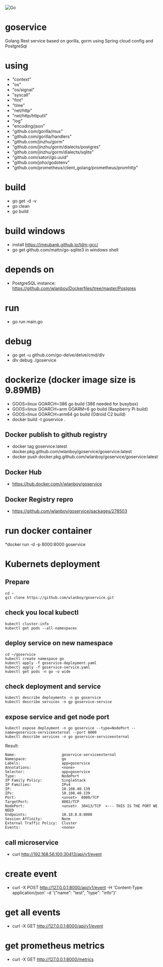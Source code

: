 ![Go](https://github.com/wlanboy/goservice/workflows/Go/badge.svg?branch=main)

# goservice
Golang Rest service based on gorilla, gorm using Spring cloud config and PostgreSql

# using
- "context"
- "os"
- "os/signal"
- "syscall"
- "fmt"
- "time"
- "net/http"
- "net/http/httputil"
- "log"
- "encoding/json"
- "github.com/gorilla/mux"
- "github.com/gorilla/handlers"
- "github.com/jinzhu/gorm"
- "github.com/jinzhu/gorm/dialects/postgres"
- "github.com/jinzhu/gorm/dialects/sqlite"
- "github.com/satori/go.uuid"
- "github.com/joho/godotenv"
- "github.com/prometheus/client_golang/prometheus/promhttp"

# build
* go get -d -v
* go clean
* go build

# build windows
* install https://jmeubank.github.io/tdm-gcc/
* go get github.com/mattn/go-sqlite3 in windows shell

# depends on
* PostgreSQL instance: https://github.com/wlanboy/Dockerfiles/tree/master/Postgres

# run
* go run main.go

# debug
* go get -u github.com/go-delve/delve/cmd/dlv
* dlv debug ./goservice

# dockerize (docker image size is 9.89MB)
* GOOS=linux GOARCH=386 go build (386 needed for busybox)
* GOOS=linux GOARCH=arm GOARM=6 go build (Raspberry Pi build)
* GOOS=linux GOARCH=arm64 go build (Odroid C2 build)
* docker build -t goservice .

## Docker publish to github registry
- docker tag goservice:latest docker.pkg.github.com/wlanboy/goservice/goservice:latest
- docker push docker.pkg.github.com/wlanboy/goservice/goservice:latest

## Docker Hub
- https://hub.docker.com/r/wlanboy/goservice

## Docker Registry repro
- https://github.com/wlanboy/goservice/packages/278503

# run docker container
*docker run -d -p 8000:8000 goservice

# Kubernets deployment

## Prepare
```
cd ~
git clone https://github.com/wlanboy/goservice.git
```

## check you local kubectl
```
kubectl cluster-info
kubectl get pods --all-namespaces
```

## deploy service on new namespace
```
cd ~/goservice
kubectl create namespace go
kubectl apply -f goservice-deployment.yaml
kubectl apply -f goservice-service.yaml
kubectl get pods -n go -o wide
```

## check deployment and service
```
kubectl describe deployments -n go goservice 
kubectl describe services -n gp goservice-service
```

## expose service and get node port
```
kubectl expose deployment -n go goservice --type=NodePort --name=goservice-serviceexternal --port 8000
kubectl describe services -n go goservice-serviceexternal 
```
Result:
```
Name:                     goservice-serviceexternal
Namespace:                go
Labels:                   app=goservice
Annotations:              <none>
Selector:                 app=goservice
Type:                     NodePort
IP Family Policy:         SingleStack
IP Families:              IPv4
IP:                       10.108.40.139
IPs:                      10.108.40.139
Port:                     <unset>  8000/TCP
TargetPort:               8002/TCP
NodePort:                 <unset>  30413/TCP  <--- THIS IS THE PORT WE NEED
Endpoints:                10.10.0.8:8000
Session Affinity:         None
External Traffic Policy:  Cluster
Events:                   <none>
```

##  call microservice
* curl http://192.168.56.100:30413/api/v1/event 

# create event
* curl -X POST http://127.0.0.1:8000/api/v1/event -H 'Content-Type: application/json' -d '{"name": "test", "type": "info"}'
# get all events
* curl -X GET http://127.0.0.1:8000/api/v1/event 
# get prometheus metrics
* curl -X GET http://127.0.0.1:8000/metrics
 
